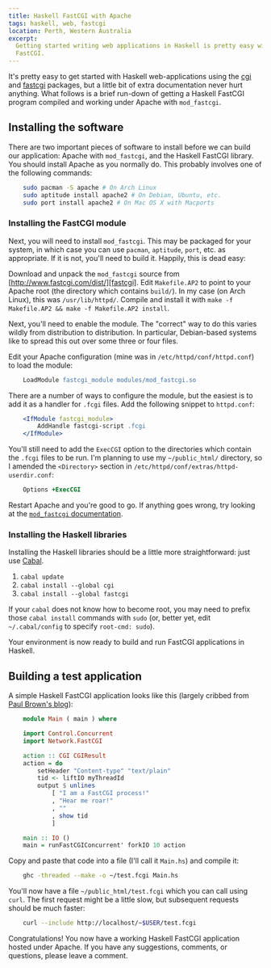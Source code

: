 ```yaml
---
title: Haskell FastCGI with Apache
tags: haskell, web, fastcgi
location: Perth, Western Australia
excerpt: 
  Getting started writing web applications in Haskell is pretty easy with
  FastCGI.
---
```


It's pretty easy to get started with Haskell web-applications using the
[cgi][hs-cgi] and [fastcgi][hs-fastcgi] packages, but a little bit of extra
documentation never hurt anything. What follows is a brief run-down of getting
a Haskell FastCGI program compiled and working under Apache with
`mod_fastcgi`.

[hs-cgi]: http://hackage.haskell.org/package/cgi
[hs-fastcgi]: http://hackage.haskell.org/package/fastcgi

Installing the software
-----------------------

There are two important pieces of software to install before we can build our
application: Apache with `mod_fastcgi`, and the Haskell FastCGI library. You
should install Apache as you normally do. This probably involves one of the
following commands:

``````sh
    sudo pacman -S apache # On Arch Linux
    sudo aptitude install apache2 # On Debian, Ubuntu, etc.
    sudo port install apache2 # On Mac OS X with Macports
``````

### Installing the FastCGI module

Next, you will need to install `mod_fastcgi`. This may be packaged for your
system, in which case you can use `pacman`, `aptitude`, `port`, etc. as
appropriate. If it is not, you'll need to build it. Happily, this is dead
easy:

Download and unpack the `mod_fastcgi` source from
[http://www.fastcgi.com/dist/][fastcgi]. Edit `Makefile.AP2` to point to your
Apache root (the directory which contains `build/`). In my case (on Arch
Linux), this was `/usr/lib/httpd/`. Compile and install it with `make -f
Makefile.AP2 && make -f Makefile.AP2 install`.

[fastcgi]: <http://www.fastcgi.com/dist/>

Next, you'll need to enable the module. The "correct" way to do this varies
wildly from distribution to distribution. In particular, Debian-based systems
like to spread this out over some three or four files.

Edit your Apache configuration (mine was in `/etc/httpd/conf/httpd.conf`) to
load the module:

``````apache
    LoadModule fastcgi_module modules/mod_fastcgi.so
``````

There are a number of ways to configure the module, but the easiest is to add
it as a handler for `.fcgi` files. Add the following snippet to `httpd.conf`:

``````apache
    <IfModule fastcgi_module>
        AddHandle fastcgi-script .fcgi
    </IfModule>
``````

You'll still need to add the `ExecCGI` option to the directories which contain
the `.fcgi` files to be run. I'm planning to use my `~/public_html/`
directory, so I amended the `<Directory>` section in
`/etc/httpd/conf/extras/httpd-userdir.conf`:

``````apache
    Options +ExecCGI
``````

Restart Apache and you're good to go. If anything goes wrong, try looking at
the [`mod_fastcgi` documentation][docs].

[docs]: http://www.fastcgi.com/mod_fastcgi/docs/mod_fastcgi.html

### Installing the Haskell libraries

Installing the Haskell libraries should be a little more straightforward: just
use [Cabal][cabal].

[cabal]: <http://haskell.org/cabal/>

1. `cabal update`
2. `cabal install --global cgi`
3. `cabal install --global fastcgi`

If your `cabal` does not know how to become root, you may need to prefix those
`cabal install` commands with `sudo` (or, better yet, edit `~/.cabal/config`
to specify `root-cmd: sudo`).

Your environment is now ready to build and run FastCGI applications in
Haskell.

Building a test application
---------------------------

A simple Haskell FastCGI application looks like this (largely cribbed from
[Paul Brown's blog][blog]):

[blog]: http://mult.ifario.us/p/wiring-haskell-into-a-fastcgi-web-server

``````haskell
    module Main ( main ) where

    import Control.Concurrent
    import Network.FastCGI

    action :: CGI CGIResult
    action = do
        setHeader "Content-type" "text/plain"
        tid <- liftIO myThreadId
        output $ unlines 
            [ "I am a FastCGI process!"
            , "Hear me roar!"
            , ""
            , show tid
            ]

    main :: IO ()
    main = runFastCGIConcurrent' forkIO 10 action
``````

Copy and paste that code into a file (I'll call it `Main.hs`) and compile it:

``````sh
    ghc -threaded --make -o ~/test.fcgi Main.hs
``````

You'll now have a file `~/public_html/test.fcgi` which you can call using
`curl`. The first request might be a little slow, but subsequent requests
should be much faster:

``````sh
    curl --include http://localhost/~$USER/test.fcgi
``````

Congratulations! You now have a working Haskell FastCGI application hosted
under Apache. If you have any suggestions, comments, or questions, please
leave a comment.
